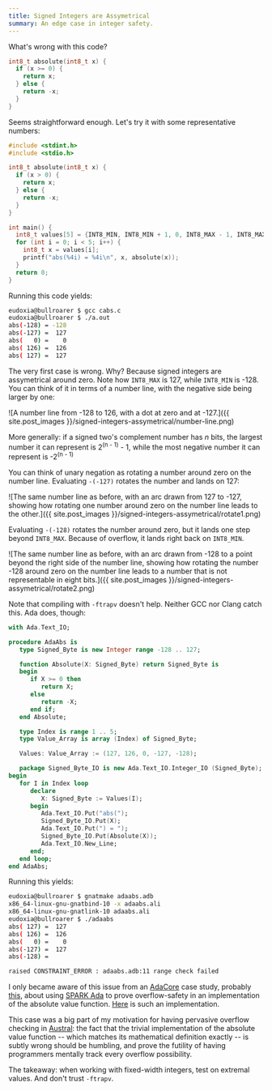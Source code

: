 ```yaml
---
title: Signed Integers are Assymetrical
summary: An edge case in integer safety.
---
```


What's wrong with this code?

```c
int8_t absolute(int8_t x) {
  if (x >= 0) {
    return x;
  } else {
    return -x;
  }
}
```

Seems straightforward enough. Let's try it with some representative numbers:

```c
#include <stdint.h>
#include <stdio.h>

int8_t absolute(int8_t x) {
  if (x > 0) {
    return x;
  } else {
    return -x;
  }
}

int main() {
  int8_t values[5] = {INT8_MIN, INT8_MIN + 1, 0, INT8_MAX - 1, INT8_MAX};
  for (int i = 0; i < 5; i++) {
    int8_t x = values[i];
    printf("abs(%4i) = %4i\n", x, absolute(x));
  }
  return 0;
}
```

Running this code yields:

```bash
eudoxia@bullroarer $ gcc cabs.c
eudoxia@bullroarer $ ./a.out
abs(-128) = -128
abs(-127) =  127
abs(   0) =    0
abs( 126) =  126
abs( 127) =  127
```

The very first case is wrong. Why? Because signed integers are assymetrical
around zero. Note how `INT8_MAX` is 127, while `INT8_MIN` is -128. You can think
of it in terms of a number line, with the negative side being larger by one:

![A number line from -128 to 126, with a dot at zero and at -127.]({{ site.post_images }}/signed-integers-assymetrical/number-line.png)

More generally: if a signed two's complement number has _n_ bits, the largest
number it can represent is 2<sup>(n - 1)</sup> - 1, while the most negative
number it can represent is -2<sup>(n - 1)</sup>

You can think of unary negation as rotating a number around zero on the number
line. Evaluating `-(-127)` rotates the number and lands on 127:

![The same number line as before, with an arc drawn from 127 to -127, showing how rotating one number around zero on the number line leads to the other.]({{ site.post_images }}/signed-integers-assymetrical/rotate1.png)

Evaluating `-(-128)` rotates the number around zero, but it lands one step beyond
`INT8_MAX`. Because of overflow, it lands right back on `INT8_MIN`.

![The same number line as before, with an arc drawn from -128 to a point beyond the right side of the number line, showing how rotating the number -128 around zero on the number line leads to a number that is not representable in eight bits.]({{ site.post_images }}/signed-integers-assymetrical/rotate2.png)

Note that compiling with `-ftrapv` doesn't help. Neither GCC nor Clang catch
this. Ada does, though:

```ada
with Ada.Text_IO;

procedure AdaAbs is
   type Signed_Byte is new Integer range -128 .. 127;

   function Absolute(X: Signed_Byte) return Signed_Byte is
   begin
      if X >= 0 then
         return X;
      else
         return -X;
      end if;
   end Absolute;

   type Index is range 1 .. 5;
   type Value_Array is array (Index) of Signed_Byte;

   Values: Value_Array := (127, 126, 0, -127, -128);

   package Signed_Byte_IO is new Ada.Text_IO.Integer_IO (Signed_Byte);
begin
   for I in Index loop
      declare
         X: Signed_Byte := Values(I);
      begin
         Ada.Text_IO.Put("abs(");
         Signed_Byte_IO.Put(X);
         Ada.Text_IO.Put(") = ");
         Signed_Byte_IO.Put(Absolute(X));
         Ada.Text_IO.New_Line;
      end;
   end loop;
end AdaAbs;
```

Running this yields:

```bash
eudoxia@bullroarer $ gnatmake adaabs.adb
x86_64-linux-gnu-gnatbind-10 -x adaabs.ali
x86_64-linux-gnu-gnatlink-10 adaabs.ali
eudoxia@bullroarer $ ./adaabs
abs( 127) =  127
abs( 126) =  126
abs(   0) =    0
abs(-127) =  127
abs(-128) =

raised CONSTRAINT_ERROR : adaabs.adb:11 range check failed
```

I only became aware of this issue from an [AdaCore][adacore] case study,
probably [this][blog], about using [SPARK Ada][spark] to prove overflow-safety
in an implementation of the absolute value function. [Here][abs] is such an
implementation.

This case was a big part of my motivation for having pervasive overflow
checking in [Austral][austral]: the fact that the trivial implementation of the
absolute value function -- which matches its mathematical definition exactly --
is subtly wrong should be humbling, and prove the futility of having programmers
mentally track every overflow possibility.

The takeaway: when working with fixed-width integers, test on extremal
values. And don't trust `-ftrapv`.

[adacore]: https://www.adacore.com/
[blog]: https://www.electronicdesign.com/technologies/dev-tools/article/21801107/adacore-whats-the-difference-between-ada-and-spark
[spark]: https://en.wikipedia.org/wiki/SPARK_(programming_language)
[abs]: https://github.com/AdaCore/Compile_And_Prove_Demo/blob/master/proved/absolute_value.adb
[austral]: https://github.com/austral/austral
